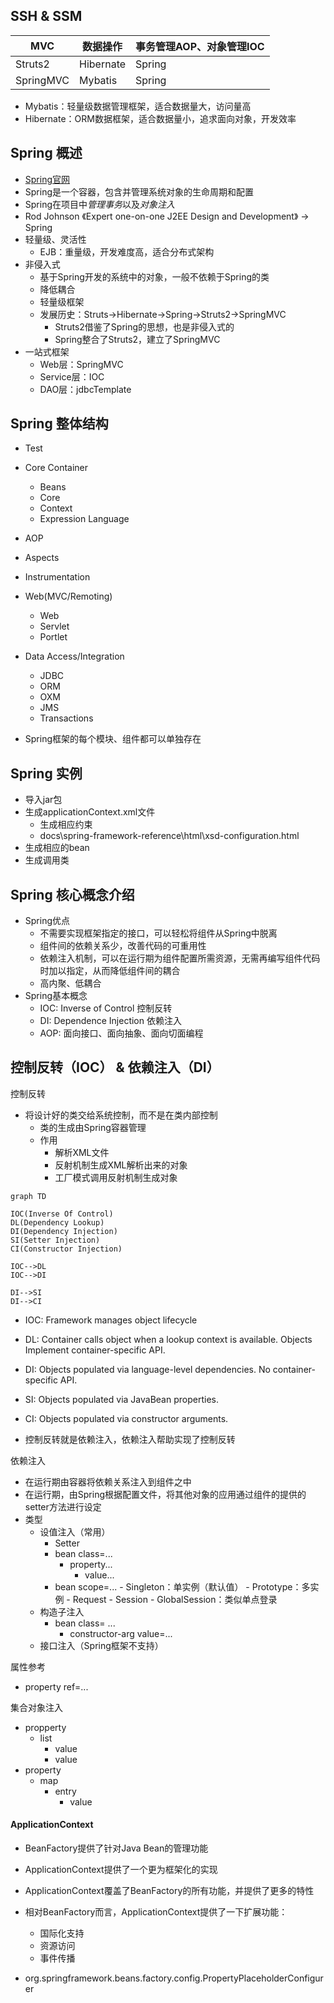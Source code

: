 ## SSH & SSM

MVC|数据操作|事务管理AOP、对象管理IOC
---|-------|-----------------
Struts2|Hibernate|Spring
SpringMVC|Mybatis|Spring

- Mybatis：轻量级数据管理框架，适合数据量大，访问量高
- Hibernate：ORM数据框架，适合数据量小，追求面向对象，开发效率

## Spring 概述

- [Spring官网](https://spring.io/)
- Spring是一个容器，包含并管理系统对象的生命周期和配置
- Spring在项目中*管理事务*以及*对象注入*
- Rod Johnson 《Expert one-on-one J2EE Design and Development》 → Spring
- 轻量级、灵活性
    - EJB：重量级，开发难度高，适合分布式架构
- 非侵入式
    - 基于Spring开发的系统中的对象，一般不依赖于Spring的类
    - 降低耦合
    - 轻量级框架
    - 发展历史：Struts→Hibernate→Spring→Struts2→SpringMVC
        - Struts2借鉴了Spring的思想，也是非侵入式的
        - Spring整合了Struts2，建立了SpringMVC
- 一站式框架
    - Web层：SpringMVC
    - Service层：IOC
    - DAO层：jdbcTemplate

## Spring 整体结构

- Test
- Core Container
    - Beans
    - Core
    - Context
    - Expression Language
- AOP
- Aspects
- Instrumentation
- Web(MVC/Remoting)
    - Web
    - Servlet
    - Portlet
- Data Access/Integration
    - JDBC
    - ORM
    - OXM
    - JMS
    - Transactions

- Spring框架的每个模块、组件都可以单独存在

## Spring 实例

- 导入jar包
- 生成applicationContext.xml文件
    - 生成相应约束
    - docs\spring-framework-reference\html\xsd-configuration.html
- 生成相应的bean
- 生成调用类

## Spring 核心概念介绍

- Spring优点
    - 不需要实现框架指定的接口，可以轻松将组件从Spring中脱离
    - 组件间的依赖关系少，改善代码的可重用性
    - 依赖注入机制，可以在运行期为组件配置所需资源，无需再编写组件代码时加以指定，从而降低组件间的耦合
    - 高内聚、低耦合
- Spring基本概念
    - IOC: Inverse of Control 控制反转
    - DI: Dependence Injection 依赖注入
    - AOP: 面向接口、面向抽象、面向切面编程

## 控制反转（IOC） & 依赖注入（DI）

控制反转
- 将设计好的类交给系统控制，而不是在类内部控制
    - 类的生成由Spring容器管理
    - 作用
        - 解析XML文件
        - 反射机制生成XML解析出来的对象
        - 工厂模式调用反射机制生成对象

```mermaid
graph TD

IOC(Inverse Of Control)
DL(Dependency Lookup)
DI(Dependency Injection)
SI(Setter Injection)
CI(Constructor Injection)

IOC-->DL
IOC-->DI

DI-->SI
DI-->CI

```
- IOC: Framework manages object lifecycle
- DL: Container calls object when a lookup context is available. Objects Implement container-specific API.
- DI: Objects populated via language-level dependencies. No container-specific API.
- SI: Objects populated via JavaBean properties.
- CI: Objects populated via constructor arguments.

- 控制反转就是依赖注入，依赖注入帮助实现了控制反转

依赖注入
- 在运行期由容器将依赖关系注入到组件之中
- 在运行期，由Spring根据配置文件，将其他对象的应用通过组件的提供的setter方法进行设定
- 类型
    - 设值注入（常用）
        - Setter
        - bean class=...
            - property...
                - value...
        - bean scope=...
                - Singleton：单实例（默认值）
                - Prototype：多实例
                - Request
                - Session
                - GlobalSession：类似单点登录
    - 构造子注入
        - bean class= ...
            - constructor-arg value=...
    - 接口注入（Spring框架不支持）

属性参考
- property ref=...

集合对象注入
- propperty
    - list
        - value
        - value
- property
    - map
        - entry
            - value

#### ApplicationContext

- BeanFactory提供了针对Java Bean的管理功能
- ApplicationContext提供了一个更为框架化的实现
- ApplicationContext覆盖了BeanFactory的所有功能，并提供了更多的特性
- 相对BeanFactory而言，ApplicationContext提供了一下扩展功能：
    - 国际化支持
    - 资源访问
    - 事件传播

- org.springframework.beans.factory.config.PropertyPlaceholderConfigurer